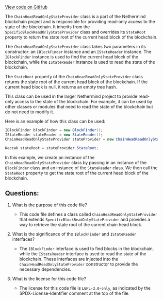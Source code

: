 [View code on GitHub](https://github.com/nethermindeth/nethermind/Nethermind.Blockchain/ChainHeadReadOnlyStateProvider.cs)

The `ChainHeadReadOnlyStateProvider` class is a part of the Nethermind blockchain project and is responsible for providing read-only access to the state of the blockchain. It inherits from the `SpecificBlockReadOnlyStateProvider` class and overrides its `StateRoot` property to return the state root of the current head block of the blockchain.

The `ChainHeadReadOnlyStateProvider` class takes two parameters in its constructor: an `IBlockFinder` instance and an `IStateReader` instance. The `IBlockFinder` instance is used to find the current head block of the blockchain, while the `IStateReader` instance is used to read the state of the blockchain.

The `StateRoot` property of the `ChainHeadReadOnlyStateProvider` class returns the state root of the current head block of the blockchain. If the current head block is null, it returns an empty tree hash.

This class can be used in the larger Nethermind project to provide read-only access to the state of the blockchain. For example, it can be used by other classes or modules that need to read the state of the blockchain but do not need to modify it. 

Here is an example of how this class can be used:

```csharp
IBlockFinder blockFinder = new BlockFinder();
IStateReader stateReader = new StateReader();
ChainHeadReadOnlyStateProvider stateProvider = new ChainHeadReadOnlyStateProvider(blockFinder, stateReader);

Keccak stateRoot = stateProvider.StateRoot;
```

In this example, we create an instance of the `ChainHeadReadOnlyStateProvider` class by passing in an instance of the `BlockFinder` class and an instance of the `StateReader` class. We then call the `StateRoot` property to get the state root of the current head block of the blockchain.
## Questions: 
 1. What is the purpose of this code file?
    - This code file defines a class called `ChainHeadReadOnlyStateProvider` that extends `SpecificBlockReadOnlyStateProvider` and provides a way to retrieve the state root of the current chain head block.

2. What is the significance of the `IBlockFinder` and `IStateReader` interfaces?
    - The `IBlockFinder` interface is used to find blocks in the blockchain, while the `IStateReader` interface is used to read the state of the blockchain. These interfaces are injected into the `ChainHeadReadOnlyStateProvider` constructor to provide the necessary dependencies.

3. What is the license for this code file?
    - The license for this code file is `LGPL-3.0-only`, as indicated by the SPDX-License-Identifier comment at the top of the file.